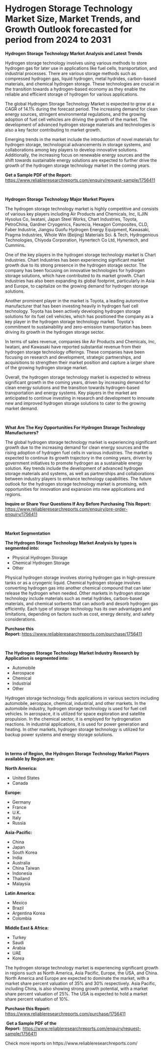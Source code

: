 <p><h1>Hydrogen Storage Technology Market Size, Market Trends, and Growth Outlook forecasted for period from 2024 to 2031</h1></p><p><strong>Hydrogen Storage Technology Market Analysis and Latest Trends</strong></p>
<p><p>Hydrogen storage technology involves using various methods to store hydrogen gas for later use in applications like fuel cells, transportation, and industrial processes. There are various storage methods such as compressed hydrogen gas, liquid hydrogen, metal hydrides, carbon-based materials, and chemical hydrogen storage. These technologies are crucial in the transition towards a hydrogen-based economy as they enable the reliable and efficient storage of hydrogen for various applications.</p><p>The global Hydrogen Storage Technology Market is expected to grow at a CAGR of 14.1% during the forecast period. The increasing demand for clean energy sources, stringent environmental regulations, and the growing adoption of fuel cell vehicles are driving the growth of the market. The development of advanced hydrogen storage materials and technologies is also a key factor contributing to market growth.</p><p>Emerging trends in the market include the introduction of novel materials for hydrogen storage, technological advancements in storage systems, and collaborations among key players to develop innovative solutions. Additionally, the increasing focus on renewable energy sources and the shift towards sustainable energy solutions are expected to further drive the growth of the hydrogen storage technology market in the coming years.</p></p>
<p><strong>Get a Sample PDF of the Report:&nbsp;</strong> <a href="https://www.reliableresearchreports.com/enquiry/request-sample/1756411">https://www.reliableresearchreports.com/enquiry/request-sample/1756411</a></p>
<p>&nbsp;</p>
<p><strong>Hydrogen Storage Technology Major Market Players</strong></p>
<p><p>The hydrogen storage technology market is highly competitive and consists of various key players including Air Products and Chemicals, Inc, ILJIN Hysolus Co, Iwatani, Japan Steel Works, Chart Industries, Toyota, PetroChina, Gardner Cryogenics, Faurecia, Hexagon Composites, CLD, Faber Industrie, Jiangsu Guofu Hydrogen Energy Equipment, Kawasaki, Pragma Industries, Whole Win (Beijing) Materials Sci. & Tech, Hydrogenious Technologies, Chiyoda Corporation, Hynertech Co Ltd, Hynertech, and Cummins.</p><p>One of the key players in the hydrogen storage technology market is Chart Industries. Chart Industries has been experiencing significant market growth due to its strong presence in the hydrogen storage sector. The company has been focusing on innovative technologies for hydrogen storage solutions, which have contributed to its market growth. Chart Industries has also been expanding its global footprint, particularly in Asia and Europe, to capitalize on the growing demand for hydrogen storage solutions.</p><p>Another prominent player in the market is Toyota, a leading automotive manufacturer that has been investing heavily in hydrogen fuel cell technology. Toyota has been actively developing hydrogen storage solutions for its fuel cell vehicles, which has positioned the company as a key player in the hydrogen storage technology market. Toyota's commitment to sustainability and zero-emission transportation has been driving its growth in the hydrogen storage sector.</p><p>In terms of sales revenue, companies like Air Products and Chemicals, Inc, Iwatani, and Kawasaki have reported substantial revenue from their hydrogen storage technology offerings. These companies have been focusing on research and development, strategic partnerships, and acquisitions to strengthen their market position and capture a larger share of the growing hydrogen storage market.</p><p>Overall, the hydrogen storage technology market is expected to witness significant growth in the coming years, driven by increasing demand for clean energy solutions and the transition towards hydrogen-based transportation and energy systems. Key players in the market are anticipated to continue investing in research and development to innovate new and improved hydrogen storage solutions to cater to the growing market demand.</p></p>
<p>&nbsp;</p>
<p><strong>What Are The Key Opportunities For Hydrogen Storage Technology Manufacturers?</strong></p>
<p><p>The global hydrogen storage technology market is experiencing significant growth due to the increasing demand for clean energy sources and the rising adoption of hydrogen fuel cells in various industries. The market is expected to continue its growth trajectory in the coming years, driven by government initiatives to promote hydrogen as a sustainable energy solution. Key trends include the development of advanced hydrogen storage materials and systems, as well as partnerships and collaborations between industry players to enhance technology capabilities. The future outlook for the hydrogen storage technology market is promising, with opportunities for innovation and expansion into new applications and regions.</p></p>
<p><strong>Inquire or Share Your Questions If Any Before Purchasing This Report:</strong> <a href="https://www.reliableresearchreports.com/enquiry/pre-order-enquiry/1756411">https://www.reliableresearchreports.com/enquiry/pre-order-enquiry/1756411</a></p>
<p>&nbsp;</p>
<p><strong>Market Segmentation</strong></p>
<p><strong>The Hydrogen Storage Technology Market Analysis by types is segmented into:</strong></p>
<p><ul><li>Physical Hydrogen Storage</li><li>Chemical Hydrogen Storage</li><li>Other</li></ul></p>
<p><p>Physical hydrogen storage involves storing hydrogen gas in high-pressure tanks or as a cryogenic liquid. Chemical hydrogen storage involves converting hydrogen gas into another chemical compound that can later release the hydrogen when needed. Other markets in hydrogen storage technology include materials such as metal hydrides, carbon-based materials, and chemical sorbents that can adsorb and desorb hydrogen gas efficiently. Each type of storage technology has its own advantages and limitations, depending on factors such as cost, energy density, and safety considerations.</p></p>
<p><strong>Purchase this Report:&nbsp;</strong><a href="https://www.reliableresearchreports.com/purchase/1756411">https://www.reliableresearchreports.com/purchase/1756411</a></p>
<p>&nbsp;</p>
<p><strong>The Hydrogen Storage Technology Market Industry Research by Application is segmented into:</strong></p>
<p><ul><li>Automobile</li><li>Aerospace</li><li>Chemical</li><li>Industrial</li><li>Other</li></ul></p>
<p><p>Hydrogen storage technology finds applications in various sectors including automobile, aerospace, chemical, industrial, and other markets. In the automobile industry, hydrogen storage technology is used for fuel cell vehicles. In aerospace, it is utilized for space exploration and satellite propulsion. In the chemical sector, it is employed for hydrogenation reactions. In industrial applications, it is used for power generation and heating. In other markets, hydrogen storage technology is utilized for backup power systems and energy storage solutions.</p></p>
<p>&nbsp;</p>
<p><strong>In terms of Region, the Hydrogen Storage Technology Market Players available by Region are:</strong></p>
<p>
    <p> <strong> North America: </strong>
        <ul>
            <li>United States</li>
            <li>Canada</li>
        </ul>
        </p> 
    <p> <strong> Europe: </strong>
        <ul>
            <li>Germany</li>
            <li>France</li>
            <li>U.K.</li>
            <li>Italy</li>
            <li>Russia</li>
        </ul>
        </p> 
    <p> <strong> Asia-Pacific: </strong>
        <ul>
            <li>China</li>
            <li>Japan</li>
            <li>South Korea</li>
            <li>India</li>
            <li>Australia</li>
            <li>China Taiwan</li>
            <li>Indonesia</li>
            <li>Thailand</li>
            <li>Malaysia</li>
        </ul>
        </p> 
    <p> <strong> Latin America: </strong>
        <ul>
            <li>Mexico</li>
            <li>Brazil</li>
            <li>Argentina Korea</li>
            <li>Colombia</li>
        </ul>
        </p> 
    <p> <strong> Middle East & Africa: </strong>
        <ul>
            <li>Turkey</li>
            <li>Saudi</li>
            <li>Arabia</li>
            <li>UAE</li>
            <li>Korea</li>
        </ul>
    </p>
    </p>
<p><p>The hydrogen storage technology market is experiencing significant growth in regions such as North America, Asia Pacific, Europe, the USA, and China. North America and Europe are expected to dominate the market, with a market share percent valuation of 35% and 30% respectively. Asia Pacific, including China, is also showing strong growth potential, with a market share percent valuation of 25%. The USA is expected to hold a market share percent valuation of 10%.</p></p>
<p><strong>Purchase this Report: </strong><a href="https://www.reliableresearchreports.com/purchase/1756411">https://www.reliableresearchreports.com/purchase/1756411</a></p>
<p>&nbsp;<strong>Get a Sample PDF of the Report:&nbsp;&nbsp;</strong><a href="https://www.reliableresearchreports.com/enquiry/request-sample/1756411">https://www.reliableresearchreports.com/enquiry/request-sample/1756411</a></p>
<p><strong></strong></p>
<p>Check more reports on https://www.reliableresearchreports.com/</p>